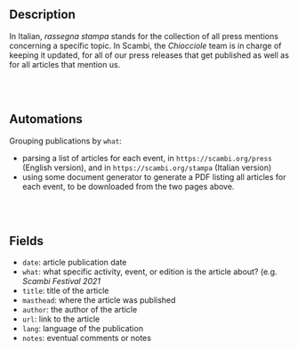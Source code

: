 ## Description

In Italian, <em lang='it'>rassegna stampa</em> stands for the collection of all press mentions concerning a specific topic. In Scambi, the <i lang='it'>Chiocciole</i> team is in charge of keeping it updated, for all of our press releases that get published as well as for all articles that mention us.

<br>
<br>

## Automations

Grouping publications by `what`:

- parsing a list of articles for each event, in `https://scambi.org/press` (English version), and in `https://scambi.org/stampa` (Italian version)
- using some document generator to generate a PDF listing all articles for each event, to be downloaded from the two pages above.

<br>
<br>

## Fields

- `date`: article publication date
- `what`: what specific activity, event, or edition is the article about? (e.g. <cite>Scambi Festival 2021</cite>
- `title`: title of the article
- `masthead`: where the article was published
- `author`: the author of the article
- `url`: link to the article
- `lang`: language of the publication
- `notes`: eventual comments or notes